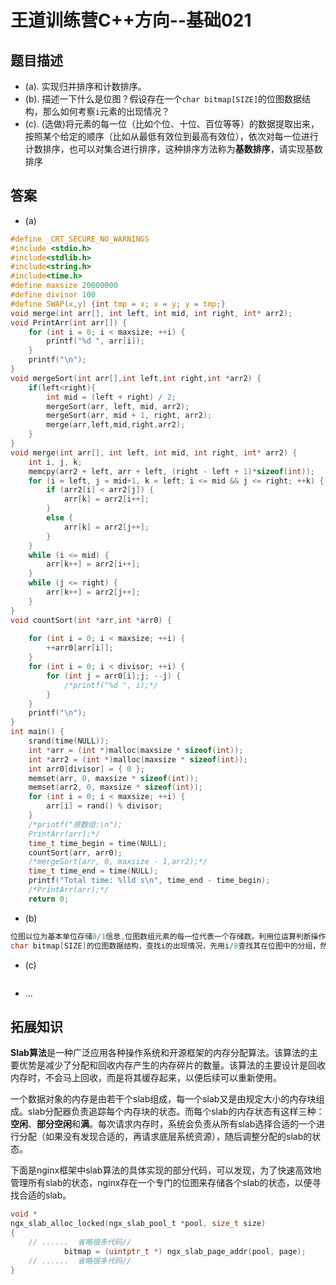 # 王道训练营C++方向--基础021

## 题目描述

- (a). 实现归并排序和计数排序。
- (b). 描述一下什么是位图？假设存在一个`char bitmap[SIZE]`的位图数据结构，那么如何考察`i`元素的出现情况？
- (c). (选做)将元素的每一位（比如个位、十位、百位等等）的数据提取出来，按照某个给定的顺序（比如从最低有效位到最高有效位），依次对每一位进行计数排序，也可以对集合进行排序，这种排序方法称为**基数排序**，请实现基数排序

## 答案

- (a)

```c
#define _CRT_SECURE_NO_WARNINGS
#include <stdio.h>
#include<stdlib.h>
#include<string.h>
#include<time.h>
#define maxsize 20000000
#define divisor 100
#define SWAP(x,y) {int tmp = x; x = y; y = tmp;}
void merge(int arr[], int left, int mid, int right, int* arr2);
void PrintArr(int arr[]) {
	for (int i = 0; i < maxsize; ++i) {
		printf("%d ", arr[i]);
	}
	printf("\n");
}
void mergeSort(int arr[],int left,int right,int *arr2) {
	if(left<right){
		int mid = (left + right) / 2;
		mergeSort(arr, left, mid, arr2);
		mergeSort(arr, mid + 1, right, arr2);
		merge(arr,left,mid,right,arr2);
	}
}
void merge(int arr[], int left, int mid, int right, int* arr2) {
	int i, j, k;
	memcpy(arr2 + left, arr + left, (right - left + 1)*sizeof(int));
	for (i = left, j = mid+1, k = left; i <= mid && j <= right; ++k) {
		if (arr2[i] < arr2[j]) {
			arr[k] = arr2[i++];
		}
		else {
			arr[k] = arr2[j++];
		}
	}
	while (i <= mid) {
		arr[k++] = arr2[i++];
	}
	while (j <= right) {
		arr[k++] = arr2[j++];
	}
}
void countSort(int *arr,int *arr0) {
	
	for (int i = 0; i < maxsize; ++i) {
		++arr0[arr[i]];
	}
	for (int i = 0; i < divisor; ++i) {
		for (int j = arr0[i];j; --j) {
			/*printf("%d ", i);*/
		}
	}
	printf("\n");
}
int main() {
	srand(time(NULL));
	int *arr = (int *)malloc(maxsize * sizeof(int));
	int *arr2 = (int *)malloc(maxsize * sizeof(int));
	int arr0[divisor] = { 0 };
	memset(arr, 0, maxsize * sizeof(int));
	memset(arr2, 0, maxsize * sizeof(int));
	for (int i = 0; i < maxsize; ++i) {
		arr[i] = rand() % divisor;
	}
	/*printf("原数组:\n");
	PrintArr(arr);*/
	time_t time_begin = time(NULL);
	countSort(arr, arr0);
	/*mergeSort(arr, 0, maxsize - 1,arr2);*/
	time_t time_end = time(NULL);
	printf("Total time: %lld s\n", time_end - time_begin);
	/*PrintArr(arr);*/
	return 0;
```

- (b)

```c
位图以位为基本单位存储0/1信息,位图数组元素的每一位代表一个存储数。利用位运算判断操作元素与已存储元素是否相同。
char bitmap[SIZE]的位图数据结构，查找i的出现情况，先用i/8查找其在位图中的分组，然后对i%8，通过与该组位图元素按位与，若结果为1则已存在。
```

- (c)

```c

```

- ...

## 拓展知识

**Slab算法**是一种广泛应用各种操作系统和开源框架的内存分配算法。该算法的主要优势是减少了分配和回收内存产生的内存碎片的数量。该算法的主要设计是回收内存时，不会马上回收，而是将其缓存起来，以便后续可以重新使用。

一个数据对象的内存是由若干个slab组成，每一个slab又是由规定大小的内存块组成。slab分配器负责追踪每个内存块的状态。而每个slab的内存状态有这样三种：**空闲**、**部分空闲**和**满**。每次请求内存时，系统会负责从所有slab选择合适的一个进行分配（如果没有发现合适的，再请求底层系统资源），随后调整分配的slab的状态。

下面是nginx框架中slab算法的具体实现的部分代码，可以发现，为了快速高效地管理所有slab的状态，nginx存在一个专门的位图来存储各个slab的状态，以便寻找合适的slab。

```c
void *
ngx_slab_alloc_locked(ngx_slab_pool_t *pool, size_t size)
{
	// ......  省略很多代码// 
            bitmap = (uintptr_t *) ngx_slab_page_addr(pool, page);
	// ......  省略很多代码//
}

```



